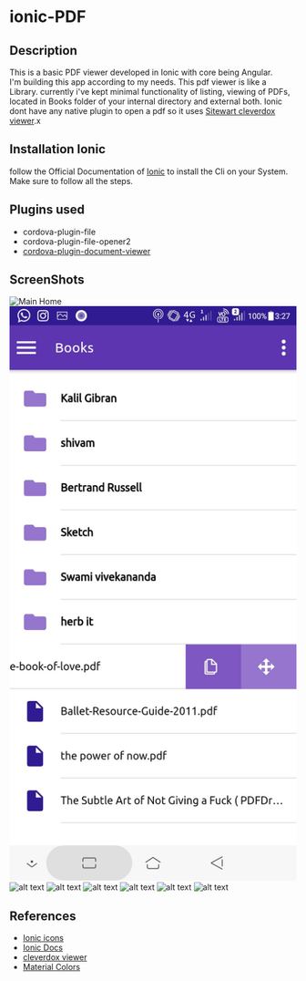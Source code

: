 # ionic-PDF

## Description
This is a basic PDF viewer developed in Ionic with core being Angular.<br>
I'm building this app according to my needs. This pdf viewer is like a Library. currently i've kept minimal functionality of listing, viewing of PDFs, located in Books folder of your internal directory and external both. Ionic dont have any native plugin to open a pdf so it uses [Sitewart cleverdox viewer](https://play.google.com/store/apps/details?id=de.sitewaerts.cleverdox.viewer).x

## Installation Ionic
follow the Official Documentation of [Ionic](https://ionicframework.com/docs/installation/cli) to install the Cli on your System. Make sure to follow all the steps.

## Plugins used
- cordova-plugin-file
- cordova-plugin-file-opener2
- [cordova-plugin-document-viewer](https://github.com/sitewaerts/cordova-plugin-document-viewer)

## ScreenShots
![Main Home](https://raw.githubusercontent.com/shivam1410/ionic-PDF/blob/master/src/assets/Screenshot_20200318-152719.jpg)
![alt text](/src/assets/Screenshot_20200318-152733.jpg?raw=true "Title")
![alt text](https://raw.githubusercontent.com/shivam1410/ionic-PDF/master/src/assets/Screenshot_20200318-152738.jpg)
![alt text](https://raw.githubusercontent.com/shivam1410/ionic-PDF/master/src/assets/Screenshot_20200318-182206.jpg)
![alt text](https://raw.githubusercontent.com/shivam1410/ionic-PDF/master/src/assets/Screenshot_20200318-182212.jpg)
![alt text](https://raw.githubusercontent.com/shivam1410/ionic-PDF/master/src/assets/Screenshot_20200318-101604.jpg)
![alt text](https://raw.githubusercontent.com/shivam1410/ionic-PDF/master/src/assets/Screenshot_20200318-152825.jpg)
![alt text](https://raw.githubusercontent.com/shivam1410/ionic-PDF/master/src/assets/Screenshot_20200318-182224.jpg)

## References
- [Ionic icons](https://ionicframework.com/docs/v3/ionicons/)
- [Ionic Docs](https://ionicframework.com/docs/components)
- [cleverdox viewer](https://play.google.com/store/apps/details?id=de.sitewaerts.cleverdox.viewer)
- [Material Colors](https://material-ui.com/customization/color/)
